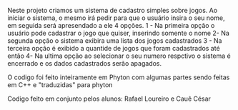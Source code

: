 Neste projeto criamos um sistema de cadastro simples sobre jogos.
Ao iniciar o sistema, o mesmo irá pedir para que o usuário insira o seu nome, em seguida será apresendado a ele 4 opções.
	1 - Na primeira opção o usuário pode cadastrar o jogo que quiser, inserindo somente o nome
	2- Na segunda opção o sistema exibira uma lista dos jogos cadastrados
        3 - Na terceira opção é exibido a quantide de jogos que foram cadastrados até então
        4- Na ultima opção ao selecionar o seu numero respctivo o sistema é encerrado e os dados cadastrados serão apagados.

O codigo foi feito inteiramente em Phyton com algumas partes sendo feitas em C++ e "traduzidas" para phyton

Codigo feito em conjunto pelos alunos:
Rafael Loureiro e Cauê César
